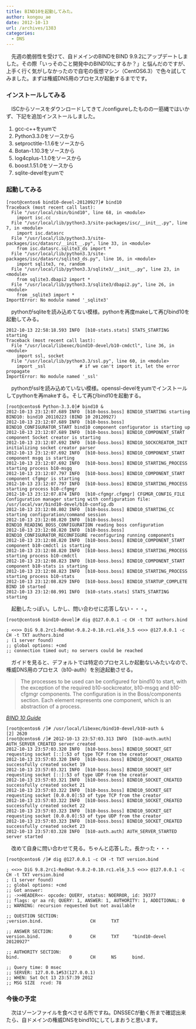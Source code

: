 ```yaml
---
title: BIND10を起動してみた。
author: kongou_ae
date: 2012-10-13
url: /archives/1383
categories:
  - DNS
---
```

　先週の脆弱性を受けて、自ドメインのBINDをBIND 9.9.2にアップデートしました。その際「いっそのこと開発中のBIND10にするか？」と悩んだのですが、上手く行く気がしなかったので自宅の仮想マシン（CentOS6.3）で色々試してみました。まずは権威DNS用のプロセスが起動するまでです。

### インストールしてみる

　ISCからソースをダウンロードしてきて./configureしたものの一筋縄ではいかず、下記を追加インストールしました。

  1. gcc-c++をyumで
  2. Python3.3.0をソースから
  3. setproctitle-1.1.6をソースから
  4. Botan-1.10.3をソースから
  5. log4cplus-1.1.0をソースから
  6. boost.1.51.0をソースから
  7. sqlite-develをyumで

### 起動してみる

<pre><code>[root@centos6 bind10-devel-20120927]# bind10
Traceback (most recent call last):
  File "/usr/local/sbin/bind10", line 68, in &lt;module&gt;
    import isc.cc
  File "/usr/local/lib/python3.3/site-packages/isc/__init__.py", line 7, in &lt;module&gt;
    import isc.datasrc
  File "/usr/local/lib/python3.3/site-packages/isc/datasrc/__init__.py", line 33, in &lt;module&gt;
    from isc.datasrc.sqlite3_ds import *
  File "/usr/local/lib/python3.3/site-packages/isc/datasrc/sqlite3_ds.py", line 16, in &lt;module&gt;
    import sqlite3, re, random
  File "/usr/local/lib/python3.3/sqlite3/__init__.py", line 23, in &lt;module&gt;
    from sqlite3.dbapi2 import *
  File "/usr/local/lib/python3.3/sqlite3/dbapi2.py", line 26, in &lt;module&gt;
    from _sqlite3 import *
ImportError: No module named '_sqlite3'
</code></pre>

　pythonがsqliteを読み込めてない模様。pythonを再度makeして再びbind10を起動してみる。

<pre><code>2012-10-13 22:58:18.593 INFO  [b10-stats.stats] STATS_STARTING starting
Traceback (most recent call last):
  File "/usr/local/libexec/bind10-devel/b10-cmdctl", line 36, in &lt;module&gt;
    import ssl, socket
  File "/usr/local/lib/python3.3/ssl.py", line 60, in &lt;module&gt;
    import _ssl             # if we can't import it, let the error propagate
ImportError: No module named '_ssl'
</code></pre>

　pythonがsslを読み込めていない模様。openssl-develをyumでインストールしてpythonを再makeする。そして再びbind10を起動する。

<pre><code>[root@centos6 Python-3.3.0]# bind10 &
2012-10-13 23:12:07.689 INFO  [b10-boss.boss] BIND10_STARTING starting BIND10: bind10 20110223 (BIND 10 20120927)
2012-10-13 23:12:07.689 INFO  [b10-boss.boss] BIND10_CONFIGURATOR_START bind10 component configurator is starting up
2012-10-13 23:12:07.689 INFO  [b10-boss.boss] BIND10_COMPONENT_START component Socket creator is starting
2012-10-13 23:12:07.692 INFO  [b10-boss.boss] BIND10_SOCKCREATOR_INIT initializing socket creator parser
2012-10-13 23:12:07.692 INFO  [b10-boss.boss] BIND10_COMPONENT_START component msgq is starting
2012-10-13 23:12:07.692 INFO  [b10-boss.boss] BIND10_STARTING_PROCESS starting process b10-msgq
2012-10-13 23:12:07.797 INFO  [b10-boss.boss] BIND10_COMPONENT_START component cfgmgr is starting
2012-10-13 23:12:07.797 INFO  [b10-boss.boss] BIND10_STARTING_PROCESS starting process b10-cfgmgr
2012-10-13 23:12:07.874 INFO  [b10-cfgmgr.cfgmgr] CFGMGR_CONFIG_FILE Configuration manager starting with configuration file: /usr/local/var/bind10-devel/b10-config.db
2012-10-13 23:12:08.802 INFO  [b10-boss.boss] BIND10_STARTING_CC starting configuration/command session
2012-10-13 23:12:08.820 INFO  [b10-boss.boss] BIND10_READING_BOSS_CONFIGURATION reading boss configuration
2012-10-13 23:12:08.820 INFO  [b10-boss.boss] BIND10_CONFIGURATOR_RECONFIGURE reconfiguring running components
2012-10-13 23:12:08.820 INFO  [b10-boss.boss] BIND10_COMPONENT_START component b10-cmdctl is starting
2012-10-13 23:12:08.820 INFO  [b10-boss.boss] BIND10_STARTING_PROCESS starting process b10-cmdctl
2012-10-13 23:12:08.823 INFO  [b10-boss.boss] BIND10_COMPONENT_START component b10-stats is starting
2012-10-13 23:12:08.823 INFO  [b10-boss.boss] BIND10_STARTING_PROCESS starting process b10-stats
2012-10-13 23:12:08.829 INFO  [b10-boss.boss] BIND10_STARTUP_COMPLETE BIND 10 started
2012-10-13 23:12:08.991 INFO  [b10-stats.stats] STATS_STARTING starting
</code></pre></p> 

　起動したっぽい。しかし、問い合わせに応答しない・・・。

<pre><code>[root@centos6 bind10-devel]# dig @127.0.0.1 -c CH -t TXT authors.bind

; &lt;&lt;&gt;&gt; DiG 9.8.2rc1-RedHat-9.8.2-0.10.rc1.el6_3.5 &lt;&lt;&gt;&gt; @127.0.0.1 -c CH -t TXT authors.bind
; (1 server found)
;; global options: +cmd
;; connection timed out; no servers could be reached
</code></pre>

　ガイドを見ると、デフォルトでは特定のプロセスしか起動ないみたいなので、権威DNS用のプロセス（b10-auth）を別途起動させる。

<blockquote cite="http://bind10.isc.org/docs/bind10-guide.html">
  <p>
    The processes to be used can be configured for bind10 to start, with the exception of the required b10-sockcreator, b10-msgq and b10-cfgmgr components. The configuration is in the Boss/components section. Each element represents one component, which is an abstraction of a process.
  </p>
</blockquote>

<cite><a href="http://bind10.isc.org/docs/bind10-guide.html">BIND 10 Guide</a></cite>

<pre><code>[root@centos6 /]# /usr/local/libexec/bind10-devel/b10-auth &   
[2] 2620
[root@centos6 /]# 2012-10-13 23:57:03.313 INFO  [b10-auth.auth] AUTH_SERVER_CREATED server created
2012-10-13 23:57:03.320 INFO  [b10-boss.boss] BIND10_SOCKET_GET requesting socket [::]:53 of type TCP from the creator
2012-10-13 23:57:03.320 INFO  [b10-boss.boss] BIND10_SOCKET_CREATED successfully created socket 19
2012-10-13 23:57:03.321 INFO  [b10-boss.boss] BIND10_SOCKET_GET requesting socket [::]:53 of type UDP from the creator
2012-10-13 23:57:03.321 INFO  [b10-boss.boss] BIND10_SOCKET_CREATED successfully created socket 21
2012-10-13 23:57:03.322 INFO  [b10-boss.boss] BIND10_SOCKET_GET requesting socket [0.0.0.0]:53 of type TCP from the creator
2012-10-13 23:57:03.322 INFO  [b10-boss.boss] BIND10_SOCKET_CREATED successfully created socket 22
2012-10-13 23:57:03.323 INFO  [b10-boss.boss] BIND10_SOCKET_GET requesting socket [0.0.0.0]:53 of type UDP from the creator
2012-10-13 23:57:03.323 INFO  [b10-boss.boss] BIND10_SOCKET_CREATED successfully created socket 23
2012-10-13 23:57:03.328 INFO  [b10-auth.auth] AUTH_SERVER_STARTED server started
</code></pre>

　改めて自身に問い合わせて見る。ちゃんと応答した。長かった・・・

<pre><code>[root@centos6 /]# dig @127.0.0.1 -c CH -t TXT version.bind

; &lt;&lt;&gt;&gt; DiG 9.8.2rc1-RedHat-9.8.2-0.10.rc1.el6_3.5 &lt;&lt;&gt;&gt; @127.0.0.1 -c CH -t TXT version.bind
; (1 server found)
;; global options: +cmd
;; Got answer:
;; -&gt;&gt;HEADER&lt;&lt;- opcode: QUERY, status: NOERROR, id: 39377
;; flags: qr aa rd; QUERY: 1, ANSWER: 1, AUTHORITY: 1, ADDITIONAL: 0
;; WARNING: recursion requested but not available

;; QUESTION SECTION:
;version.bind.                  CH      TXT

;; ANSWER SECTION:
version.bind.           0       CH      TXT     "bind10-devel 20120927"

;; AUTHORITY SECTION:
bind.                   0       CH      NS      bind.

;; Query time: 0 msec
;; SERVER: 127.0.0.1#53(127.0.0.1)
;; WHEN: Sat Oct 13 23:57:39 2012
;; MSG SIZE  rcvd: 78
</code></pre>

### 今後の予定

　次はゾーンファイルを食べさせる所ですね。DNSSECが動く所まで確認出来たら、自ドメインの権威DNSをbind10にしてしまおうと思います。